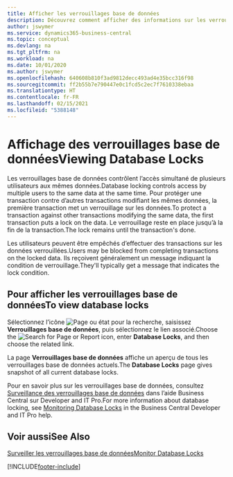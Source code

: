 ```yaml
---
title: Afficher les verrouillages base de données
description: Découvrez comment afficher des informations sur les verrouillages de base de données directement depuis l’interface client de Business Central.
author: jswymer
ms.service: dynamics365-business-central
ms.topic: conceptual
ms.devlang: na
ms.tgt_pltfrm: na
ms.workload: na
ms.date: 10/01/2020
ms.author: jswymer
ms.openlocfilehash: 640608b810f3ad9812decc493ad4e35bcc316f98
ms.sourcegitcommit: ff2b55b7e790447e0c1fcd5c2ec7f7610338ebaa
ms.translationtype: HT
ms.contentlocale: fr-FR
ms.lasthandoff: 02/15/2021
ms.locfileid: "5388148"
---
```

# <a name="viewing-database-locks"></a><span data-ttu-id="2e693-103">Affichage des verrouillages base de données</span><span class="sxs-lookup"><span data-stu-id="2e693-103">Viewing Database Locks</span></span>

<span data-ttu-id="2e693-104">Les verrouillages base de données contrôlent l’accès simultané de plusieurs utilisateurs aux mêmes données.</span><span class="sxs-lookup"><span data-stu-id="2e693-104">Database locking controls access by multiple users to the same data at the same time.</span></span> <span data-ttu-id="2e693-105">Pour protéger une transaction contre d’autres transactions modifiant les mêmes données, la première transaction met un verrouillage sur les données.</span><span class="sxs-lookup"><span data-stu-id="2e693-105">To protect a transaction against other transactions modifying the same data, the first transaction puts a lock on the data.</span></span> <span data-ttu-id="2e693-106">Le verrouillage reste en place jusqu’à la fin de la transaction.</span><span class="sxs-lookup"><span data-stu-id="2e693-106">The lock remains until the transaction's done.</span></span>

<span data-ttu-id="2e693-107">Les utilisateurs peuvent être empêchés d’effectuer des transactions sur les données verrouillées.</span><span class="sxs-lookup"><span data-stu-id="2e693-107">Users may be blocked from completing transactions on the locked data.</span></span> <span data-ttu-id="2e693-108">Ils reçoivent généralement un message indiquant la condition de verrouillage.</span><span class="sxs-lookup"><span data-stu-id="2e693-108">They'll typically get a message that indicates the lock condition.</span></span>

## <a name="to-view-database-locks"></a><span data-ttu-id="2e693-109">Pour afficher les verrouillages base de données</span><span class="sxs-lookup"><span data-stu-id="2e693-109">To view database locks</span></span>

<span data-ttu-id="2e693-110">Sélectionnez l’icône ![Page ou état pour la recherche](media/ui-search/search_small.png "Icône Page ou état pour la recherche"), saisissez **Verrouillages base de données**, puis sélectionnez le lien associé.</span><span class="sxs-lookup"><span data-stu-id="2e693-110">Choose the ![Search for Page or Report](media/ui-search/search_small.png "Search for Page or Report icon") icon, enter **Database Locks**, and then choose the related link.</span></span>

<span data-ttu-id="2e693-111">La page **Verrouillages base de données** affiche un aperçu de tous les verrouillages base de données actuels.</span><span class="sxs-lookup"><span data-stu-id="2e693-111">The **Database Locks** page gives snapshot of all current database locks.</span></span>

<span data-ttu-id="2e693-112">Pour en savoir plus sur les verrouillages base de données, consultez [Surveillance des verrouillages base de données](/dynamics365/business-central/dev-itpro/administration/monitor-database-locks) dans l’aide Business Central sur Developer and IT Pro.</span><span class="sxs-lookup"><span data-stu-id="2e693-112">For more information about database locking, see [Monitoring Database Locks](/dynamics365/business-central/dev-itpro/administration/monitor-database-locks) in the Business Central Developer and IT Pro help.</span></span>

## <a name="see-also"></a><span data-ttu-id="2e693-113">Voir aussi</span><span class="sxs-lookup"><span data-stu-id="2e693-113">See Also</span></span>

[<span data-ttu-id="2e693-114">Surveiller les verrouillages base de données</span><span class="sxs-lookup"><span data-stu-id="2e693-114">Monitor Database Locks</span></span>](/dynamics365/business-central/dev-itpro/administration/monitor-database-locks) 


[!INCLUDE[footer-include](includes/footer-banner.md)]